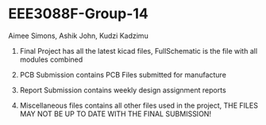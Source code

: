 # EEE3088F-Group-14
Aimee Simons, Ashik John, Kudzi Kadzimu

1. 	Final Project has all the latest kicad files, 
	FullSchematic is the file with all modules combined

2.	PCB Submission contains PCB Files submitted for manufacture

3.	Report Submission contains weekly design assignment reports

4.	Miscellaneous files contains all other files used in the project, 
	THE FILES MAY NOT BE UP TO DATE WITH THE FINAL SUBMISSION!
